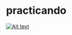# practicando




[![Alt text](https://img.youtube.com/vi/AN6Re3tR7F8/0.jpg)](https://www.youtube.com/watch?v=AN6Re3tR7F8)
